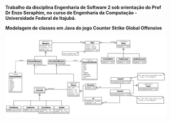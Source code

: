 **Trabalho da disciplina Engenharia de Software 2 sob orientação do Prof Dr Enzo Seraphim, no curso de Engenharia da Computação - Universidade Federal de Itajubá.**

**Modelagem de classes em Java do jogo Counter Strike Global Offensive**

![modelagem](m.png)
